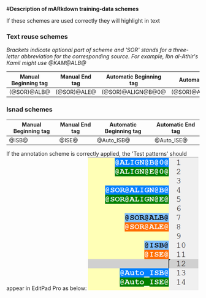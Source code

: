#**Description of mARkdown training-data schemes**

If these schemes are used correctly they will highlight in text

### Text reuse schemes

*Brackets indicate optional part of scheme and 'SOR' stands for a three-letter abbreviation for the corresponding source. For example, Ibn al-Athir's Kamil might use @KAM@ALB@*

| Manual Beginning tag | Manual End tag | Automatic Beginning tag | Automatic End tag |
|---|---|---|---|
| (@SOR)@ALB@ | (@SOR)@ALE@ | (@SOR)@ALIGN@B@0@ | (@SOR)@ALIGN@E@0@ |

### Isnad schemes

| Manual Beginning tag | Manual End tag | Automatic Beginning tag | Automatic End tag |
|---|---|---|---|
| @ISB@ | @ISE@ | @Auto_ISB@ | @Auto_ISE@ |


If the annotation scheme is correctly applied, the 'Test patterns' should appear in EditPad Pro as below:
![Sample annotation](https://github.com/kitab-project-org/training-data/blob/master/mARkdown-training-data/Sample%20annotation.png)